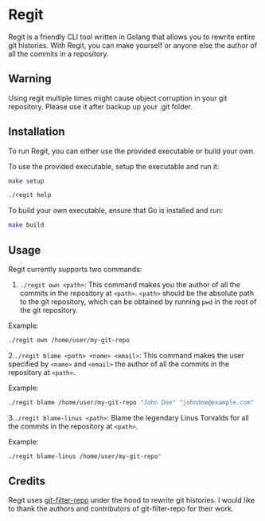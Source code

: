 
# Regit

Regit is a friendly CLI tool written in Golang that allows you to rewrite entire git histories. With Regit, you can make yourself or anyone else the author of all the commits in a repository.

## Warning
Using regit multiple times might cause object corruption in your git repository. Please use it after backup up your .git folder.

## Installation

To run Regit, you can either use the provided executable or build your own. 

To use the provided executable, setup the executable and run it:

```bash
make setup

./regit help
```

To build your own executable, ensure that Go is installed and run:
    
```bash
make build
```

## Usage
Regit currently supports two commands:
1. `./regit own <path>`: This command makes you the author of all the commits in the repository at `<path>`. `<path>` should be the absolute path to the git repository, which can be obtained by running `pwd` in the root of the git repository.

Example:
```bash
./regit own /home/user/my-git-repo
```
2.`./regit blame <path> <name> <email>`: This command makes the user specified by `<name>` and `<email>` the author of all the commits in the repository at `<path>`.

Example:
```bash
./regit blame /home/user/my-git-repo "John Doe" "johndoe@example.com"
```

3.`./regit blame-linus <path>`: Blame the legendary Linus Torvalds for all the commits in the repository at `<path>`.

Example:
```bash
./regit blame-linus /home/user/my-git-repo"
```

## Credits
Regit uses [git-filter-repo](https://github.com/newren/git-filter-repo) under the hood to rewrite git histories. I would like to thank the authors and contributors of git-filter-repo for their work. 